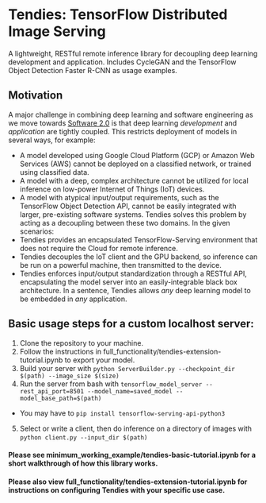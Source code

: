 # Tendies: TensorFlow Distributed Image Serving
A lightweight, RESTful remote inference library for decoupling deep learning development and application.
Includes CycleGAN and the TensorFlow Object Detection Faster R-CNN as usage examples.

## Motivation
A major challenge in combining deep learning and software engineering as we move towards [Software 2.0](https://medium.com/@karpathy/software-2-0-a64152b37c35) is that deep learning _development_ and _application_ are tightly coupled. This restricts deployment of models in several ways, for example:
* A model developed using Google Cloud Platform (GCP) or Amazon Web Services (AWS) cannot be deployed on a classified network, or trained using classified data.
* A model with a deep, complex architecture cannot be utilized for local inference on low-power Internet of Things (IoT) devices.
* A model with atypical input/output requirements, such as the TensorFlow Object Detection API, cannot be easily integrated with larger, pre-existing software systems.
Tendies solves this problem by acting as a decoupling between these two domains. In the given scenarios:
* Tendies provides an encapsulated TensorFlow-Serving environment that does not require the Cloud for remote inference.
* Tendies decouples the IoT client and the GPU backend, so inference can be run on a powerful machine, then transmitted to the device.
* Tendies enforces input/output standardization through a RESTful API, encapsulating the model server into an easily-integrable black box architecture.
In a sentence, Tendies allows _any_ deep learning model to be embedded in _any_ application.

## Basic usage steps for a custom localhost server:
1. Clone the repository to your machine.
2. Follow the instructions in full_functionality/tendies-extension-tutorial.ipynb to export your model.
3. Build your server with `python ServerBuilder.py --checkpoint_dir $(path) --image_size $(size)`
4. Run the server from bash with `tensorflow_model_server --rest_api_port=8501 --model_name=saved_model --model_base_path=$(path)`
  * You may have to `pip install tensorflow-serving-api-python3`
5. Select or write a client, then do inference on a directory of images with `python client.py --input_dir $(path)`

#### Please see minimum_working_example/tendies-basic-tutorial.ipynb for a short walkthrough of how this library works.
#### Please also view full_functionality/tendies-extension-tutorial.ipynb for instructions on configuring Tendies with your specific use case.
